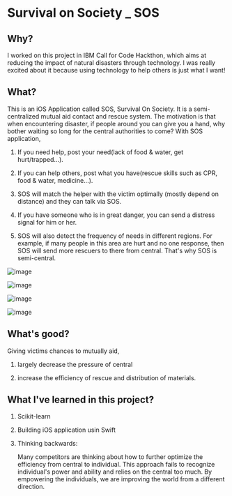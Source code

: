 # Survival on Society _ SOS

## Why?
I worked on this project in IBM Call for Code Hackthon, which aims at reducing the impact of natural disasters through technology.
I was really excited about it because using technology to help others is just what I want!

## What?
This is an iOS Application called SOS, Survival On Society. It is a semi-centralized mutual aid contact and rescue system. The motivation is that when encountering disaster, if people around you can give you a hand, why bother waiting so long for the central authorities to come? With SOS application,

1. If you need help, post your need(lack of food & water, get hurt/trapped...).

2. If you can help others, post what you have(rescue skills such as CPR, food & water, medicine...).

3. SOS will match the helper with the victim optimally (mostly depend on distance) and they can talk via SOS.

4. If you have someone who is in great danger, you can send a distress signal for him or her.

5. SOS will also detect the frequency of needs in different regions. For example, if many people in this area are hurt and no one response, then SOS will send more rescuers to there from central. That's why SOS is semi-central.

![image](https://github.com/Adia-wty/Survival-On-Society_SOS/blob/master/Demo/App_demo_1.gif)

![image](https://github.com/Adia-wty/Survival-On-Society_SOS/blob/master/Demo/App_demo_2.gif)

![image](https://github.com/Adia-wty/Survival-On-Society_SOS/blob/master/Demo/web_demo_1.gif)

![image](https://github.com/Adia-wty/Survival-On-Society_SOS/blob/master/Demo/web_demo_2.gif)


## What's good?
Giving victims chances to mutually aid,

1. largely decrease the pressure of central

2. increase the efficiency of rescue and distribution of materials. 

## What I've learned in this project?
1. Scikit-learn

2. Building iOS application usin Swift

3. Thinking backwards: 

    Many competitors are thinking about how to further optimize the efficiency from central to individual. This approach fails to recognize individual's power and ability and relies on the central too much. By empowering the individuals, we are improving the world from a different direction.
